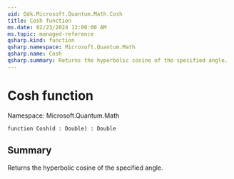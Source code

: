 ```yaml
---
uid: Qdk.Microsoft.Quantum.Math.Cosh
title: Cosh function
ms.date: 02/23/2024 12:00:00 AM
ms.topic: managed-reference
qsharp.kind: function
qsharp.namespace: Microsoft.Quantum.Math
qsharp.name: Cosh
qsharp.summary: Returns the hyperbolic cosine of the specified angle.
---
```


# Cosh function

Namespace: Microsoft.Quantum.Math

```qsharp
function Cosh(d : Double) : Double
```

## Summary
Returns the hyperbolic cosine of the specified angle.
